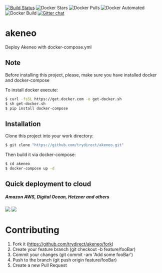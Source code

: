 [![Build Status](https://travis-ci.com/trydirect/akeneo.svg?branch=master)](https://travis-ci.com/trydirect/akeneo)
![Docker Stars](https://img.shields.io/docker/stars/trydirect/akeneo.svg)
![Docker Pulls](https://img.shields.io/docker/pulls/trydirect/akeneo.svg)
![Docker Automated](https://img.shields.io/docker/cloud/automated/trydirect/akeneo.svg)
![Docker Build](https://img.shields.io/docker/cloud/build/trydirect/akeneo.svg)
[![Gitter chat](https://badges.gitter.im/trydirect/community.png)](https://gitter.im/try-direct/community)

# akeneo
Deploy Akeneo with docker-compose.yml


## Note
Before installing this project, please, make sure you have installed docker and docker-compose

To install docker execute: 
```sh
$ curl -fsSL https://get.docker.com -o get-docker.sh
$ sh get-docker.sh
$ pip install docker-compose
```
## Installation
Clone this project into your work directory:
```sh
$ git clone "https://github.com/trydirect/akeneo.git"
```
Then build it via docker-compose:
```sh
$ cd akeneo
$ docker-compose up -d
```


## Quick deployment to cloud
##### Amazon AWS, Digital Ocean, Hetzner and others
[<img src="https://img.shields.io/badge/quick%20deploy|3.0-%40try.direct-brightgreen.svg">](https://try.direct/server/user/deploy/ImFrZW5lbzN8NnwyMSI.EAoFeA.C7647Nw1nehXGsu5_PBehkI5tz8/)
[<img src="https://img.shields.io/badge/quick%20deploy|2.0.22-%40try.direct-brightgreen.svg">](https://try.direct/server/user/deploy/ImFrZW5lb3w2fDIyIg.EAoFeA.JtCgx-NVqUqpyP47-VKSAVN2pRo/)



# Contributing

1. Fork it (https://github.com/trydirect/akeneo/fork)
2. Create your feature branch (git checkout -b feature/fooBar)
3. Commit your changes (git commit -am 'Add some fooBar')
4. Push to the branch (git push origin feature/fooBar)
5. Create a new Pull Request
